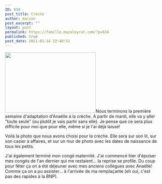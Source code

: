 ```yaml
---
ID: 634
post_title: Crèche
author: marion
post_excerpt: ""
layout: post
permalink: https://famille.mazaleyrat.com/?p=634
published: true
post_date: 2011-01-14 22:48:51
---
```

<a href="http://famille.mazaleyrat.com/wp-content/uploads/2011/01/creche.jpg"><img class="alignleft size-medium wp-image-635" title="creche" src="http://famille.mazaleyrat.com/wp-content/uploads/2011/01/creche-300x199.jpg" alt="" width="300" height="199" /></a>Nous terminons la première semaine d'adaptation d'Anaëlle à la crèche. A partir de mardi, elle va y aller "toute seule" (ou plutôt je vais partir sans elle). Je pense que ce sera plus difficile pour moi que pour elle, même si je l'ai déjà laissé!

Voilà la photo que nous avons choisi pour la crèche. Elle sera sur son lit, sur son casier à affaires, et sur un mur de photo avec les dates de naissance de tous les petits.

J'ai également terminé mon congé maternité. J'ai commencé hier d'épuiser mes congés de l'an dernier qui me restaient... la reprise se profile. Du coup pour fêter ça on a été déjeuner avec mes anciens collègues avec Anaëlle! Comme ça on a pu assister... à l'arrivée de ma remplaçante (eh oui, c'est pas des rapides à la BNP).